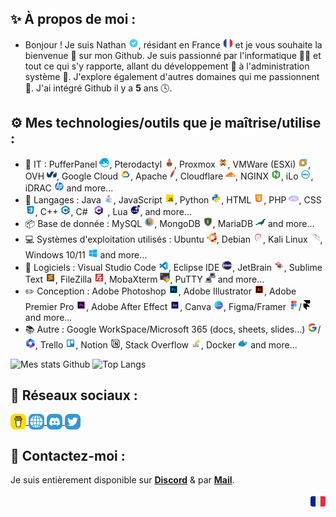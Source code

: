 ## ✨ À propos de moi :
- Bonjour ! Je suis Nathan ![img](images/verified.png), résidant en France ![img](images/bio/french.png) et je vous souhaite la bienvenue 👋 sur mon Github. Je suis passionné par l'informatique 👨‍💻 et tout ce qui s'y rapporte, allant du développement 📃 à l'administration système 💾. J'explore également d'autres domaines qui me passionnent 👀. J'ai intégré Github il y a **5** ans 🕓.

## ⚙️ Mes technologies/outils que je maîtrise/utilise :
- 💾 IT : PufferPanel ![img](images/bio/puffer.png), Pterodactyl ![img](images/bio/ptero.png), Proxmox ![img](images/bio/proxmox.png), VMWare (ESXi) ![img](images/bio/vmware.png), OVH ![img](images/bio/ovh.png), Google Cloud ![img](images/bio/googlecloud.png), Apache ![img](images/bio/apache.png), Cloudflare ![img](images/bio/cloudflare.png), NGINX ![img](images/bio/nginx.png), iLo ![img](images/bio/dell.png), iDRAC ![img](images/bio/hp.png) and more...  
- 📃 Langages : Java ![img](images/bio/java.png), JavaScript ![img](images/bio/javascript.png), Python ![img](images/bio/python.png), HTML ![img](images/bio/html.png), PHP ![img](images/bio/php.png), CSS ![img](images/bio/css.png), C++ ![img](images/bio/cplusplus.png), C# ![img](images/bio/ch.png), Lua ![img](images/bio/lua.png), and more...
- 📦 Base de donnée : MySQL ![img](images/bio/mysql.png), MongoDB ![img](images/bio/mongodb.png), MariaDB ![img](images/bio/mariadb.png) and more...
- 💻 Systèmes d'exploitation utilisés : Ubuntu ![img](images/bio/ubuntu.png), Debian ![img](images/bio/debian.png), Kali Linux ![img](images/bio/kalilinux.png), Windows 10/11 ![img](images/bio/win.png) and more...
- 🔨 Logiciels : Visual Studio Code ![img](images/bio/vsc.png), Eclipse IDE ![img](images/bio/eclipse.png), JetBrain ![img](images/bio/jetbrains.png), Sublime Text ![img](images/bio/sublime.png), FileZilla ![img](images/bio/filezilla.png), MobaXterm ![img](images/bio/xterm.png), PuTTY ![img](images/bio/putty.png) and more...
- ✏️ Conception : Adobe Photoshop ![img](images/bio/photoshop.png), Adobe Illustrator ![img](images/bio/illustrator.png), Adobe Premier Pro ![img](images/bio/premier.png), Adobe After Effect ![img](images/bio/effect.png), Canva ![img](images/bio/canva.png), Figma/Framer ![img](images/bio/figma.png)/![img](images/bio/framer.png) and more...
- 📚 Autre : Google WorkSpace/Microsoft 365 (docs, sheets, slides...) ![img](images/bio/google.png)/![img](images/bio/microsoft.png), Trello ![img](images/bio/trello.png), Notion ![img](images/bio/notion.png), Stack Overflow ![img](images/bio/stack.png), Docker ![img](images/bio/docker.png) and more...
  
![Mes stats Github](https://github-readme-stats.vercel.app/api?username=nathack-dev&show_icons=true&theme=merko) ![Top Langs](https://github-readme-stats.vercel.app/api/top-langs/?username=nathack-dev&layout=compact&theme=merko)

## 🔗 Réseaux sociaux :
<p align="left">
  <a href="https://www.buymeacoffee.com/nathack" target="_blank">
    <img align="center" src="images/coffee.png" width="25" height="25"></img>
  </a>
  <a href="https://nathack.fr" target="_blank">
    <img align="center" src="images/site.png" width="25" height="25"></img>
  </a>
  <a href="https://discord.gg/pFF5y7BX" target="_blank">
    <img align="center" src="images/server-discord.png" width="25" height="25"></img>
  </a>
  <a href="https://twitter.com/Nathack_" target="_blank">
     <img align="center" src="images/twitter.png" width="25" height="25"></img>
  </a></p>

## 🤝 Contactez-moi :
Je suis entièrement disponible sur **[Discord](https://discord.gg/WJuqBHCdK2)** & par **[Mail](mailto:contact@nathack.fr)**.

<p align="center"><img align="right" src="images/french.png"></img></p> 
